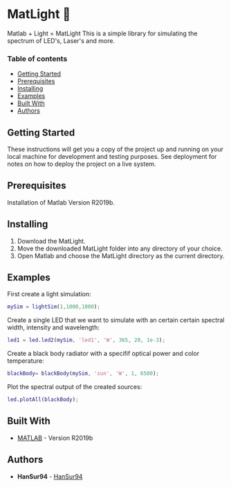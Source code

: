 
# MatLight 🚥

Matlab + Light = MatLight
This is a simple library for simulating the spectrum of LED's, Laser's and more.

### Table of contents
* [Getting Started](#getting-started)
* [Prerequisites](#prerequisites)
* [Installing](#installing)
* [Examples](#examples)
* [Built With](#built-with)
* [Authors](#authors)

## Getting Started 

These instructions will get you a copy of the project up and running on your local machine for development and testing purposes. See deployment for notes on how to deploy the project on a live system.

## Prerequisites

Installation of Matlab Version R2019b.

## Installing

1. Download the MatLight.
2. Move the downloaded MatLight folder into any directory of your choice.
3. Open Matlab and choose the MatLight directory as the current directory.

## Examples

First create a light simulation:

```matlab
mySim = lightSim(1,1000,1000);
```

Create a single LED that we want to simulate with an certain certain spectral width, intensity and wavelength:

```matlab
led1 = led.led2(mySim, 'led1', 'W', 365, 20, 1e-3);
```

Create a black body radiator with a specifif optical power and color temperature:

```matlab
blackBody= blackBody(mySim, 'sun', 'W', 1, 6500);
```

Plot the spectral output of the created sources:

```matlab
led.plotAll(blackBody);
```

## Built With

* [MATLAB](https://www.mathworks.com/products/matlab.html) - Version R2019b

## Authors

* **HanSur94** - [HanSur94](https://github.com/HanSur94)
